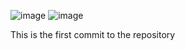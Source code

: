 
![image](https://github.com/AbdelatifAitBara/ProjectA/assets/82835348/56fb5d95-5971-49ab-872e-7973b21d330d)
![image](https://github.com/AbdelatifAitBara/ProjectA/assets/82835348/47753831-e500-4b53-a60a-cca916cd69f0)


This is the first commit to the repository
